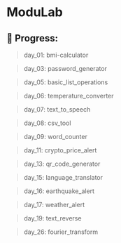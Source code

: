 # ModuLab

## 📌 Progress:

> day_01: bmi-calculator

> day_03: password_generator

> day_05: basic_list_operations

> day_06: temperature_converter

> day_07: text_to_speech

> day_08: csv_tool

> day_09: word_counter

> day_11: crypto_price_alert

> day_13: qr_code_generator

> day_15: language_translator

> day_16: earthquake_alert

> day_17: weather_alert

> day_19: text_reverse

> day_26: fourier_transform